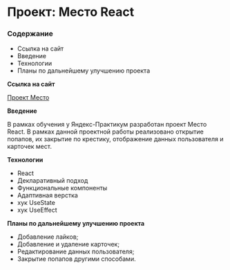 # Проект: Место React

### Содержание
* Ссылка на сайт
* Введение
* Технологии
* Планы по дальнейшему улучшению проекта

**Ссылка на сайт**

[Проект Место](https://andrey-grishkov.github.io/mesto/)

**Введение**

В рамках обучения у Яндекс-Практикум разработан проект Место React.
В рамках данной проектной работы реализовано открытие попапов, их закрытие по крестику, отображение данных пользователя и карточек мест.

**Технологии**

* React
* Декларативный подход
* Функциональные компоненты
* Адаптивная верстка
* хук UseState
* хук UseEffect

**Планы по дальнейшему улучшению проекта**

* Добавление лайков;
* Добавление и удаление карточек;
* Редактирование данных пользователя;
* Закрытие попапов другими способами.